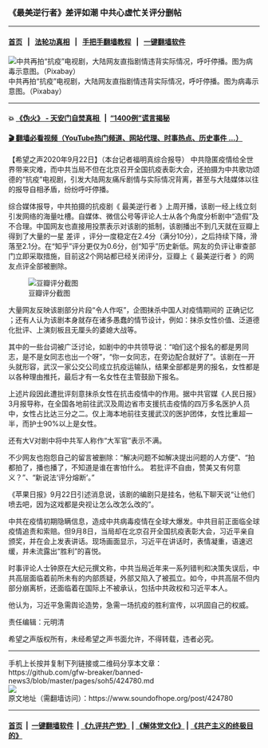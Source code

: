 ### 《最美逆行者》差评如潮 中共心虚忙关评分删帖
------------------------

#### [首页](https://github.com/gfw-breaker/banned-news3/blob/master/README.md) &nbsp;&nbsp;|&nbsp;&nbsp; [法轮功真相](https://github.com/begood0513/basic/blob/master/README.md)  &nbsp;&nbsp;|&nbsp;&nbsp; [手把手翻墙教程](https://github.com/gfw-breaker/guides/wiki)  &nbsp;&nbsp;|&nbsp;&nbsp; [一键翻墙软件](https://github.com/gfw-breaker/nogfw/blob/master/README.md)  



<div><img alt="中共再拍“抗疫”电视剧，大陆网友直指剧情违背实际情况，呼吁停播。图为病毒示意图。（Pixabay）" src="https://img.soundofhope.org/2020-09/11-1600838986186.jpg"/>
<br/><figcaption class="caption">
 中共再拍“抗疫”电视剧，大陆网友直指剧情违背实际情况，呼吁停播。图为病毒示意图。（Pixabay）
</figcaption></div><hr/>

#### 💥 [《伪火》 - 天安门自焚真相 ](http://158.247.195.190:10000/videos/blog/weihuo.html)&nbsp; |&nbsp; [“1400例”谎言揭秘  ](http://158.247.195.190:10000/videos/blog/jiexi1400.html)

#### [ 🎬  翻墙必看视频（YouTube热门频道、网站代理、时事热点、历史事件 ...）](https://github.com/gfw-breaker/links/blob/master/banned.md)

<div><div class="Content__Wrapper sc-1bvya0-0 grZQxZ">
 <p class="meta-top">
  <span class="meta">
   【希望之声2020年9月22日】（本台记者福明真综合报导）
  </span>
  中共隐匿疫情给全世界带来灾难，而中共当局不但在北京召开全国抗疫表彰大会，还拍摄为中共歌功颂德的“抗疫”电视剧，引发大陆网友痛斥剧情与实际情况背离，甚至与大陆媒体以往的报导自相矛盾，纷纷呼吁停播。
 </p>
 <p>
  综合媒体报导，中共拍摄的抗疫剧《
  <ok href="/term/382129">
   最美逆行者
  </ok>
  》上周开播，该剧一经上线立刻引发网络的海量吐槽。自媒体、微信公号等评论人士从各个角度分析剧中“造假”及不合理。中国网友也直接用投票表示对该剧的抵制，该剧播出不到几天就在豆瓣上得到了大量的一星
  <ok href="/term/382141">
   差评
  </ok>
  ，评分一度稳定在2.4分（满分10分），之后持续下降，滑落至2.1分。在“知乎”评分更仅为0.6分，创“知乎”历史新低。网友的负评让审查部门立即采取措施，目前这2个网站都已经关闭评分，豆瓣上《
  <ok href="/term/382129">
   最美逆行者
  </ok>
  》的网友点评全部被删除。
 </p>
 <figure class="OImage__StyledFigure-sc-1lfley0-0 hHSfVg">
  <img alt="豆瓣评分截图" src="https://img.soundofhope.org/2020-09/005geatsly1gix542no6hj60qo16n77l02-1600842151264.jpg"/>
  <br/><figcaption>
   豆瓣评分截图
  </figcaption>
 </figure>
 <p>
  大量网友反映该剧部分片段“令人作呕”，企图抹杀中国人对疫情期间的
  <ok href="/term/382144">
   正确记忆
  </ok>
  ；还有人认为该剧本身就存在诸多愚蠢的情节设计，例如：抹杀女性价值、泛道德化批评、上演刻板且无厘头的婆媳大战等。
 </p>
 <div class="AD_Embed__Wrap-sc-1xslmin-0 igMuqX module desktop">
  <div>
  </div>
 </div>
 <p>
  其中的一些台词被广泛讨论，如剧中的中共领导说：“咱们这个报名的都是男同志，是不是女同志也出一个呀”，“你一女同志，在旁边配合就好了”。该剧在一开头就形容，武汉一家公交公司成立抗疫运输队，结果全部都是男的报名，女性都是以各种理由推托，最后才有一名女性在主管鼓励下报名。
 </p>
 <p>
  上述片段因此遭批评刻意抹杀女性在抗击疫情中的作用。据中共官媒《人民日报》3月报导称，在全国各地前往武汉及周边省市支援抗击疫情的四万多名医护人员中，女性占比达三分之二。仅上海本地前往支援武汉的医护团体，女性比重超一半，而护士90%以上是女性。
 </p>
 <p>
  还有大V对剧中将中共军人称作“大军官”表示不满。
 </p>
 <p>
  不少网友也抱怨自己的留言被删除：“解决问题不如解决提出问题的人方便”、“拍都拍了，播也播了，不知道是谁在害怕什么。 若批评不自由，赞美又有何意义？”、“新说法‘评分熔断’。”
 </p>
 <p>
  《苹果日报》9月22日引述消息说，该剧的编剧只是挂名，他私下聊天说“让他们喷去吧，因为这戏都是央视让怎么改怎么改的”。
 </p>
 <p>
  中共在疫情初期隐瞒信息，造成中共病毒疫情在全球大爆发。中共目前正面临全球疫情追责和索赔。但9月8日，当局却在北京召开全国抗疫表彰大会，习近平亲自颁奖，并在会上发表讲话。现场画面显示，习近平在讲话时，表情凝重，语速迟缓，并未流露出“胜利”的喜悦。
 </p>
 <p>
  时事评论人士钟原在大纪元撰文称，中共当局近年来一系列错判和决策失误后，中共高层面临着前所未有的内部质疑，外部又陷入了被孤立。如今，中共高层不但内部分崩离析，还面临着在国际上不被承认，包括中共政权和习近平本人。
 </p>
 <p>
  他认为，习近平急需舆论造势，急需一场抗疫的胜利宣传，以巩固自己的权威。
 </p>
 <p class="meta-btm">
  责任编辑：元明清
 </p>
 <p class="meta-btm">
  希望之声版权所有，未经希望之声书面允许，不得转载，违者必究。
 </p>
</div>
</div>
<hr/>
手机上长按并复制下列链接或二维码分享本文章：<br/>
https://github.com/gfw-breaker/banned-news3/blob/master/pages/soh5/424780.md <br/>
<a href='https://github.com/gfw-breaker/banned-news3/blob/master/pages/soh5/424780.md'><img src='https://github.com/gfw-breaker/banned-news3/blob/master/pages/soh5/424780.md.png'/></a> <br/>
原文地址（需翻墙访问）：https://www.soundofhope.org/post/424780


------------------------
#### [首页](https://github.com/gfw-breaker/banned-news3/blob/master/README.md) &nbsp;|&nbsp; [一键翻墙软件](https://github.com/gfw-breaker/nogfw/blob/master/README.md) &nbsp;| [《九评共产党》](https://github.com/gfw-breaker/9ping.md/blob/master/README.md#九评之一评共产党是什么) | [《解体党文化》](https://github.com/gfw-breaker/jtdwh.md/blob/master/README.md) | [《共产主义的终极目的》](https://github.com/gfw-breaker/gczydzjmd.md/blob/master/README.md)


<img src='http://gfw-breaker.win/banned-news3/pages/soh5/424780.md' width='0px' height='0px'/>